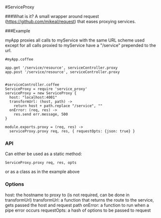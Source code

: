 #ServiceProxy

###What is it?
A small wrapper around request (https://github.com/mikeal/request) that eases proxying services.

###Example

myApp proxies all calls to myService with the same URL scheme used except for all calls proxied to myService
have a "/service" prepended to the url.

```
#myApp.coffee

app.get '/service/resource', serviceController.proxy
app.post '/service/resource', serviceController.proxy


#serviceController.coffee
ServiceProxy = require 'service_proxy'
serviceProxy = new ServiceProxy {
  host: "localhost:4001"
  transformUrl: (host, path) ->
    return host + path.replace "/service", ""
  onError: (req, res) ->
    res.send err.message, 500
}

module.exports.proxy = (req, res) ->
  serviceProxy.proxy req, res, { requestOpts: {json: true} }
```

### API
Can either be used as a static method:

```
ServiceProxy.proxy req, res, opts
```

or as a class as in the example above

### Options
host: the hostname to proxy to (is not required, can be done in transformUrl)
transformUrl: a function that returns the route to the service, gets passed the host and request path
onError: a function to run when a pipe error occurs
requestOpts: a hash of options to be passed to request
